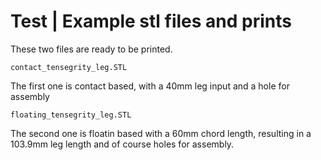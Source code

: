 # Test | Example stl files and prints 

These two files are ready to be printed. 

```
contact_tensegrity_leg.STL
```
The first one is contact based, with a 40mm leg input and a hole for assembly

```
floating_tensegrity_leg.STL
``` 
The second one is floatin based with a 60mm chord length, resulting in a 103.9mm leg length and of course holes for assembly. 
